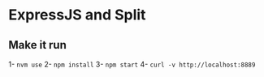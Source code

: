 # ExpressJS and Split

## Make it run

1- `nvm use`
2- `npm install`
3- `npm start`
4- `curl -v http://localhost:8889`
